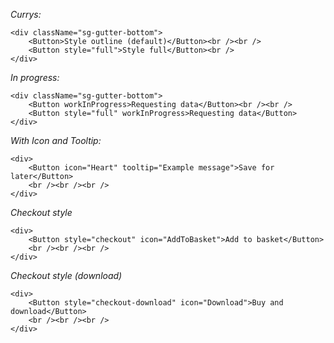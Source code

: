 *Currys:*

    <div className="sg-gutter-bottom">
        <Button>Style outline (default)</Button><br /><br />
        <Button style="full">Style full</Button><br />
    </div>

*In progress:*

    <div className="sg-gutter-bottom">
        <Button workInProgress>Requesting data</Button><br /><br />
        <Button style="full" workInProgress>Requesting data</Button>
    </div>

*With Icon and Tooltip:*

    <div>
        <Button icon="Heart" tooltip="Example message">Save for later</Button>
        <br /><br /><br />
    </div>
    
*Checkout style*

    <div>
        <Button style="checkout" icon="AddToBasket">Add to basket</Button>
        <br /><br /><br />
    </div>

*Checkout style (download)*

    <div>
        <Button style="checkout-download" icon="Download">Buy and download</Button>
        <br /><br /><br />
    </div>
